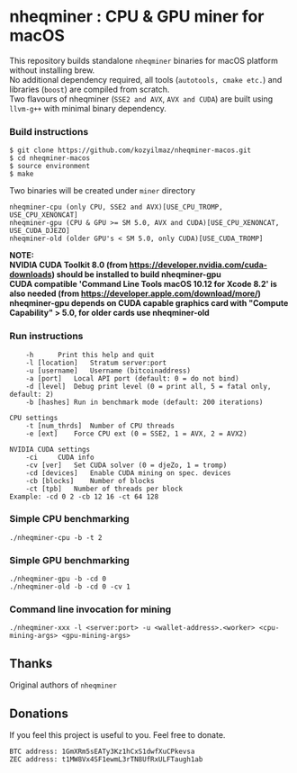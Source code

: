 # nheqminer : CPU & GPU miner for macOS

This repository builds standalone `nheqminer` binaries for macOS platform without installing brew.  
No additional dependency required, all tools (`autotools, cmake etc.`) and libraries (`boost`) are compiled from scratch.  
Two flavours of nheqminer (`SSE2 and AVX`, `AVX and CUDA`) are built using `llvm-g++` with minimal binary dependency.

### Build instructions

`$ git clone https://github.com/kozyilmaz/nheqminer-macos.git`  
`$ cd nheqminer-macos`  
`$ source environment`  
`$ make`

Two binaries will be created under `miner` directory  

```
nheqminer-cpu (only CPU, SSE2 and AVX)[USE_CPU_TROMP, USE_CPU_XENONCAT]  
nheqminer-gpu (CPU & GPU >= SM 5.0, AVX and CUDA)[USE_CPU_XENONCAT, USE_CUDA_DJEZO]  
nheqminer-old (older GPU's < SM 5.0, only CUDA)[USE_CUDA_TROMP]  
```
**NOTE:**  
**NVIDIA CUDA Toolkit 8.0 (from https://developer.nvidia.com/cuda-downloads) should be installed to build nheqminer-gpu**  
**CUDA compatible 'Command Line Tools macOS 10.12 for Xcode 8.2' is also needed (from https://developer.apple.com/download/more/)**  
**nheqminer-gpu depends on CUDA capable graphics card with "Compute Capability" > 5.0, for older cards use nheqminer-old**  

### Run instructions

```Parameters: 
    -h		Print this help and quit
    -l [location]	Stratum server:port
    -u [username]	Username (bitcoinaddress)
    -a [port]	Local API port (default: 0 = do not bind)
    -d [level]	Debug print level (0 = print all, 5 = fatal only, default: 2)
    -b [hashes]	Run in benchmark mode (default: 200 iterations)

CPU settings
    -t [num_thrds]	Number of CPU threads
    -e [ext]	Force CPU ext (0 = SSE2, 1 = AVX, 2 = AVX2)

NVIDIA CUDA settings
    -ci		CUDA info
    -cv [ver]	Set CUDA solver (0 = djeZo, 1 = tromp)
    -cd [devices]	Enable CUDA mining on spec. devices
    -cb [blocks]	Number of blocks
    -ct [tpb]	Number of threads per block
Example: -cd 0 2 -cb 12 16 -ct 64 128
```

### Simple CPU benchmarking
`./nheqminer-cpu -b -t 2`  

### Simple GPU benchmarking
`./nheqminer-gpu -b -cd 0`  
`./nheqminer-old -b -cd 0 -cv 1`  

### Command line invocation for mining
`./nheqminer-xxx -l <server:port> -u <wallet-address>.<worker> <cpu-mining-args> <gpu-mining-args>`

## Thanks

Original authors of `nheqminer`

## Donations

If you feel this project is useful to you. Feel free to donate.

    BTC address: 1GmXRm5sEATy3Kz1hCxS1dwfXuCPkevsa
    ZEC address: t1MW8Vx4SF1ewmL3rTN8UfRxULFTaugh1ab

